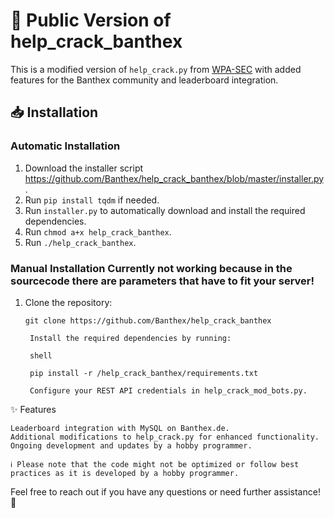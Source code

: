 # 🚀 Public Version of help_crack_banthex

This is a modified version of `help_crack.py` from [WPA-SEC](https://wpa-sec.stanev.org/) with added features for the Banthex community and leaderboard integration.

## 📥 Installation

### Automatic Installation

1. Download the installer script https://github.com/Banthex/help_crack_banthex/blob/master/installer.py.
2. Run `pip install tqdm` if needed.
3. Run `installer.py` to automatically download and install the required dependencies.
4. Run `chmod a+x help_crack_banthex`.
5. Run `./help_crack_banthex`.

### Manual Installation Currently not working because in the sourcecode there are parameters that have to fit your server!

1. Clone the repository:
   ```shell
   git clone https://github.com/Banthex/help_crack_banthex

    Install the required dependencies by running:

    shell

    pip install -r /help_crack_banthex/requirements.txt

    Configure your REST API credentials in help_crack_mod_bots.py.

✨ Features

    Leaderboard integration with MySQL on Banthex.de.
    Additional modifications to help_crack.py for enhanced functionality.
    Ongoing development and updates by a hobby programmer.

    ℹ️ Please note that the code might not be optimized or follow best practices as it is developed by a hobby programmer.

Feel free to reach out if you have any questions or need further assistance! 🌟
